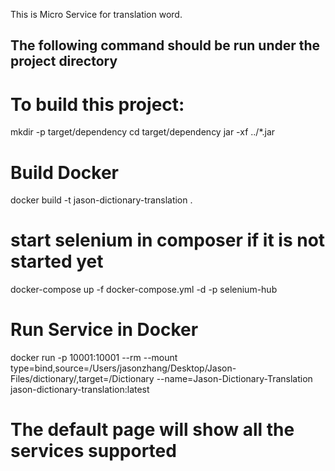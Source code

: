 This is Micro Service for translation word.

## The following command should be run under the project directory

# To build this project:

mkdir -p target/dependency
cd target/dependency
jar -xf ../*.jar

# Build Docker 
docker build -t jason-dictionary-translation .

# start selenium in composer if it is not started yet
docker-compose up -f docker-compose.yml -d -p selenium-hub

# Run Service in Docker
docker run -p 10001:10001 --rm --mount type=bind,source=/Users/jasonzhang/Desktop/Jason-Files/dictionary/,target=/Dictionary --name=Jason-Dictionary-Translation jason-dictionary-translation:latest

# The default page will show all the services supported